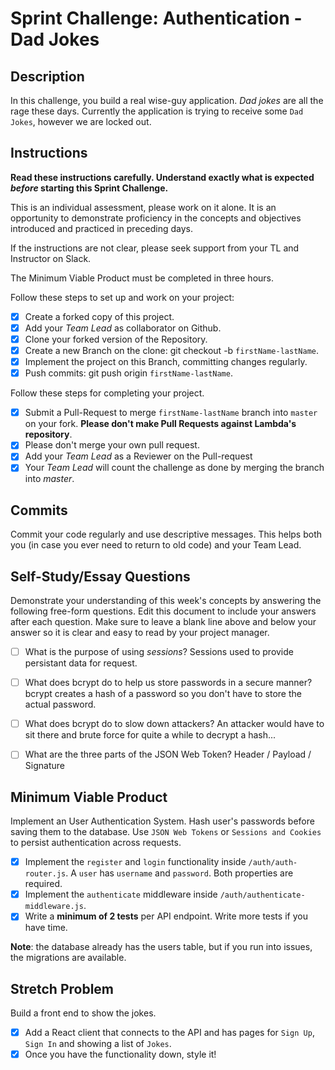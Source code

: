 # Sprint Challenge: Authentication - Dad Jokes

## Description

In this challenge, you build a real wise-guy application. _Dad jokes_ are all the rage these days. Currently the application is trying to receive some `Dad Jokes`, however we are locked out.

## Instructions

**Read these instructions carefully. Understand exactly what is expected _before_ starting this Sprint Challenge.**

This is an individual assessment, please work on it alone. It is an opportunity to demonstrate proficiency in the concepts and objectives introduced and practiced in preceding days.

If the instructions are not clear, please seek support from your TL and Instructor on Slack.

The Minimum Viable Product must be completed in three hours.

Follow these steps to set up and work on your project:

- [x] Create a forked copy of this project.
- [x] Add your _Team Lead_ as collaborator on Github.
- [x] Clone your forked version of the Repository.
- [x] Create a new Branch on the clone: git checkout -b `firstName-lastName`.
- [x] Implement the project on this Branch, committing changes regularly.
- [x] Push commits: git push origin `firstName-lastName`.

Follow these steps for completing your project.

- [x] Submit a Pull-Request to merge `firstName-lastName` branch into `master` on your fork. **Please don't make Pull Requests against Lambda's repository**.
- [x] Please don't merge your own pull request.
- [x] Add your _Team Lead_ as a Reviewer on the Pull-request
- [x] Your _Team Lead_ will count the challenge as done by merging the branch into _master_.

## Commits

Commit your code regularly and use descriptive messages. This helps both you (in case you ever need to return to old code) and your Team Lead.

## Self-Study/Essay Questions

Demonstrate your understanding of this week's concepts by answering the following free-form questions. Edit this document to include your answers after each question. Make sure to leave a blank line above and below your answer so it is clear and easy to read by your project manager.

- [ ] What is the purpose of using _sessions_? Sessions used to provide persistant data for request.

- [ ] What does bcrypt do to help us store passwords in a secure manner? bcrypt creates a hash of a password so you don't have to store the actual password.

- [ ] What does bcrypt do to slow down attackers? An attacker would have to sit there and brute force for quite a while to decrypt a hash... 

- [ ] What are the three parts of the JSON Web Token? Header / Payload / Signature

## Minimum Viable Product

Implement an User Authentication System. Hash user's passwords before saving them to the database. Use `JSON Web Tokens` or `Sessions and Cookies` to persist authentication across requests.

- [x] Implement the `register` and `login` functionality inside `/auth/auth-router.js`. A `user` has `username` and `password`. Both properties are required.
- [x] Implement the `authenticate` middleware inside `/auth/authenticate-middleware.js`.
- [x] Write a **minimum of 2 tests** per API endpoint. Write more tests if you have time.

**Note**: the database already has the users table, but if you run into issues, the migrations are available.

## Stretch Problem

Build a front end to show the jokes.

- [x] Add a React client that connects to the API and has pages for `Sign Up`, `Sign In` and showing a list of `Jokes`.
- [x] Once you have the functionality down, style it!
